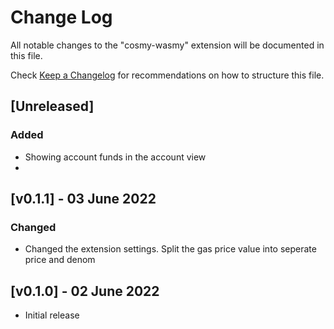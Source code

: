 # Change Log

All notable changes to the "cosmy-wasmy" extension will be documented in this file.

Check [Keep a Changelog](http://keepachangelog.com/) for recommendations on how to structure this file.

<!-- 
## [Unreleased]

### Added

### Changed

### Deprecated

### Removed

### Fixed

### Security 
-->

## [Unreleased]

### Added

- Showing account funds in the account view
- 


## [v0.1.1] - 03 June 2022

### Changed

- Changed the extension settings. Split the gas price value into seperate price and denom

## [v0.1.0] - 02 June 2022

- Initial release